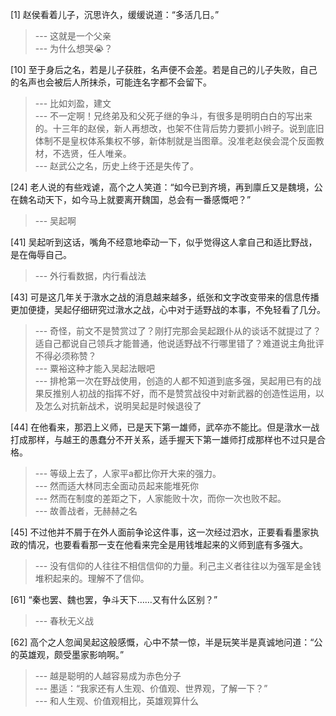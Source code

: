 
[1] 赵侯看着儿子，沉思许久，缓缓说道：“多活几日。”
>--- 这就是一个父亲<br>
>--- 为什么想哭😭？<br>

[10] 至于身后之名，若是儿子获胜，名声便不会差。若是自己的儿子失败，自己的名声也会被后人所抹杀，可能连名字都不会留下。
>--- 比如刘盈，建文<br>
>--- 不一定啊！兄终弟及和父死子继的争斗，有很多是明明白白的写出来的。十三年的赵侯，新人再想改，也架不住背后势力要抓小辫子。说到底旧体制不是皇权体系集权不够，新体制就是当图章。没准老赵侯会混个反面教材，不选贤，任人唯亲。<br>
>--- 赵武公之名，历史上终于还是失传了。<br>

[24] 老人说的有些戏谑，高个之人笑道：“如今已到齐境，再到廪丘又是魏境，公在魏名动天下，如今马上就要离开魏国，总会有一番感慨吧？”
>--- 吴起啊<br>

[41] 吴起听到这话，嘴角不经意地牵动一下，似乎觉得这人拿自己和适比野战，是在侮辱自己。
>--- 外行看数据，内行看战法<br>

[43] 可是这几年关于潡水之战的消息越来越多，纸张和文字改变带来的信息传播更加便捷，吴起仔细研究过潡水之战，心中对于适野战的本事，不免轻看了几分。
>--- 奇怪，前文不是赞赏过了？刚打完那会吴起跟仆从的谈话不就提过了？适自己都说自己领兵才能普通，他说适野战不行哪里错了？难道说主角批评不得必须称赞？<br>
>--- 粟裕这种才能入吴起法眼吧<br>
>--- 排枪第一次在野战使用，创造的人都不知道到底多强，吴起用已有的战果反推别人初战的指挥不好，而不是赞赏战役中对新武器的创造性运用，以及怎么对抗新战术，说明吴起是时候退役了<br>

[44] 在他看来，那泗上义师，已是天下第一雄师，武卒亦不能比。但是潡水一战打成那样，与越王的愚蠢分不开关系，适手握天下第一雄师打成那样也不过只是合格。
>--- 等级上去了，人家平a都比你开大来的强力。<br>
>--- 然而适大林同志全面动员起来能堆死你<br>
>--- 然而在制度的差距之下，人家能败十次，而你一次也败不起。<br>
>--- 故善战者，无赫赫之名<br>

[45] 不过他并不屑于在外人面前争论这件事，这一次经过泗水，正要看看墨家执政的情况，也要看看那一支在他看来完全是用钱堆起来的义师到底有多强大。
>--- 没有信仰的人往往不相信信仰的力量。利己主义者往往以为强军是金钱堆积起来的。理解不了信仰。<br>

[61] “秦也罢、魏也罢，争斗天下……又有什么区别？”
>--- 春秋无义战<br>

[62] 高个之人忽闻吴起这般感慨，心中不禁一惊，半是玩笑半是真诚地问道：“公的英雄观，颇受墨家影响啊。”
>--- 越是聪明的人越容易成为赤色分子<br>
>--- 墨适：“我家还有人生观、价值观、世界观，了解一下？”<br>
>--- 和人生观、价值观相比，英雄观算什么<br>
